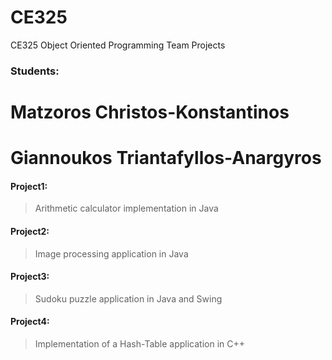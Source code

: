 # CE325
CE325 Object Oriented Programming Team Projects
### Students:
# Matzoros Christos-Konstantinos
# Giannoukos Triantafyllos-Anargyros 
#### Project1:
> Arithmetic calculator implementation in Java
#### Project2:
> Image processing application in Java
#### Project3:
> Sudoku puzzle application in Java and Swing
#### Project4:
> Implementation of a Hash-Table application in C++
